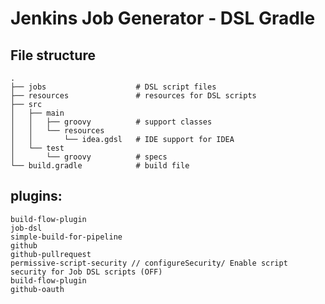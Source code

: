 # Jenkins Job Generator - DSL Gradle 

## File structure

    .
    ├── jobs                    # DSL script files
    ├── resources               # resources for DSL scripts
    ├── src
    │   ├── main
    │   │   ├── groovy          # support classes
    │   │   └── resources
    │   │       └── idea.gdsl   # IDE support for IDEA
    │   └── test
    │       └── groovy          # specs
    └── build.gradle            # build file

## plugins:
```
build-flow-plugin
job-dsl
simple-build-for-pipeline
github
github-pullrequest
permissive-script-security // configureSecurity/ Enable script security for Job DSL scripts (OFF)
build-flow-plugin
github-oauth